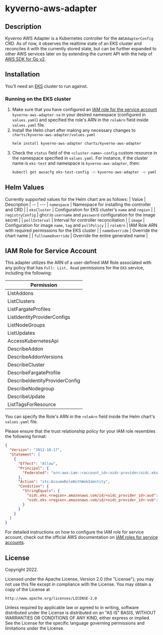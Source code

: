 # kyverno-aws-adapter

## Description
Kyverno AWS Adapter is a Kubernetes controller for the `AWSAdapterConfig` CRD. As of now, it observes the realtime state of an EKS cluster and reconciles it with the currently stored state, but can be further expanded to other AWS services later on by extending the current API with the help of [AWS SDK for Go v2](https://github.com/aws/aws-sdk-go-v2).

## Installation
You’ll need an [EKS](https://aws.amazon.com/eks/) cluster to run against.

### Running on the EKS cluster
1. Make sure that you have configured an [IAM role for the service account](#IAM-Role-for-Service-Account) `kyverno-aws-adapter-sa` in your desired namespace (configured in `values.yaml`) and specified the role's ARN in the `roleArn` field inside `values.yaml` file.
2. Install the Helm chart after making any necessary changes to `charts/kyverno-aws-adapter/values.yaml`
   ```sh
   helm install kyverno-aws-adapter charts/kyverno-aws-adapter
   ```
3. Check the `status` field of the `<cluster-name>-config` custom resource in the namespace specified in `values.yaml`. For instance, if the cluster name is `eks-test` and namespace is `kyverno-aws-adapter`, then:
   ```sh
   kubectl get awsacfg eks-test-config -n kyverno-aws-adapter -o yaml
   ```

## Helm Values
Currently supported values for the Helm chart are as follows:
| Value | Description |
-- | ---
| `namespace` | Namespace for installing the controller and CRD |
| `eksCluster` | Configuration for EKS cluster's `name` and `region` |
| `registryConfig` | ghcr.io `username` and `password` configuration for the image secret |
| `pollInterval` | Interval for controller reconciliation |
| `image` | Configuration for image `name`, `tag` and `pullPolicy` |
| `roleArn` | IAM Role ARN with required permissions for the EKS cluster |
| `nameOverride` | Override the chart name |
| `fullnameOverride` | Override the entire generated name |


## IAM Role for Service Account
This adapter utilizes the ARN of a user-defined IAM Role associated with any policy that has `Full: List, Read` permissions for the `EKS` service, including the following:

| Permission |
| --- |
| ListAddons |
| ListClusters |
| ListFargateProfiles |
| ListIdentityProviderConfigs |
| ListNodeGroups |
| ListUpdates |
| AccessKubernetesApi |
| DescribeAddon |
| DescribeAddonVersions |
| DescribeCluster |
| DescribeFargateProfile |
| DescribeIdentityProviderConfig |
| DescribeNodegroup |
| DescribeUpdate |
| ListTagsForResource |

You can specify the Role's ARN in the `roleArn` field inside the Helm chart's `values.yaml` file.

Please ensure that the trust relationship policy for your IAM role resembles the following format:
```json
{
  "Version": "2012-10-17",
  "Statement": [
    {
      "Effect": "Allow",
      "Principal": {
        "Federated": "arn:aws:iam::<account_id>:oidc-provider/oidc.eks.<region>.amazonaws.com/id/<oidc_provider_id>"
      },
      "Action": "sts:AssumeRoleWithWebIdentity",
      "Condition": {
        "StringEquals": {
          "oidc.eks.<region>.amazonaws.com/id/<oidc_provider_id>:aud": "sts.amazonaws.com",
          "oidc.eks.<region>.amazonaws.com/id/<oidc_provider_id>:sub": "system:serviceaccount:$namespace:<service_account>"
        }
      }
    }
  ]
}
```

For detailed instructions on how to configure the IAM role for service account, check out the official AWS documentation on [IAM roles for service accounts](https://docs.aws.amazon.com/eks/latest/userguide/associate-service-account-role.html).

## License

Copyright 2022.

Licensed under the Apache License, Version 2.0 (the "License");
you may not use this file except in compliance with the License.
You may obtain a copy of the License at

    http://www.apache.org/licenses/LICENSE-2.0

Unless required by applicable law or agreed to in writing, software
distributed under the License is distributed on an "AS IS" BASIS,
WITHOUT WARRANTIES OR CONDITIONS OF ANY KIND, either express or implied.
See the License for the specific language governing permissions and
limitations under the License.
